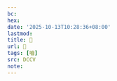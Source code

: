 ```yaml
---
bc:
hex:
date: '2025-10-13T10:28:36+08:00'
lastmod:
title: 􃢥
url: 􃢥
tags: [嚙]
src: DCCV
note:
---
```

